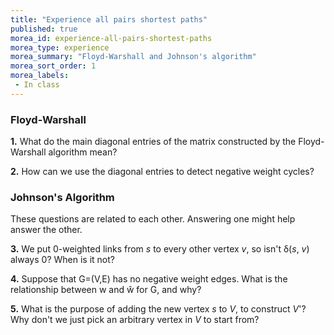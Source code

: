 ```yaml
---
title: "Experience all pairs shortest paths"
published: true
morea_id: experience-all-pairs-shortest-paths
morea_type: experience
morea_summary: "Floyd-Warshall and Johnson's algorithm"
morea_sort_order: 1
morea_labels:
 - In class
---
```


### Floyd-Warshall

**1.** What do the main diagonal entries of the matrix constructed by the Floyd-Warshall algorithm mean? 

**2.** How can we use the diagonal entries to detect negative weight cycles? 

### Johnson's Algorithm

These questions are related to each other. Answering one might help answer the
other.

**3.** We put 0-weighted links from _s_ to every other vertex _v_, so isn't δ(_s_, _v_) always 0? When is it not? 

**4.** Suppose that G=(V,E) has no negative weight edges. What is the relationship between w and ŵ for G, and why? 

**5.** What is the purpose of adding the new vertex _s_ to _V_, to construct _V_'? Why don't we just pick an arbitrary vertex in _V_ to start from? 


